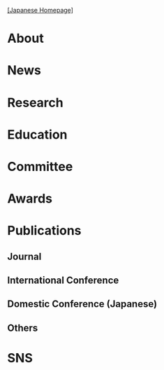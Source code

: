 [[Japanese Homepage]](index_jp.md)

# About


# News


# Research

# Education


# Committee


# Awards


# Publications
## Journal


## International Conference


## Domestic Conference (Japanese)



## Others


# SNS
